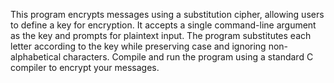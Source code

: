 This program encrypts messages using a substitution cipher, allowing users to define a key for encryption. It accepts a single command-line argument as the key and prompts for plaintext input. The program substitutes each letter according to the key while preserving case and ignoring non-alphabetical characters. Compile and run the program using a standard C compiler to encrypt your messages.
